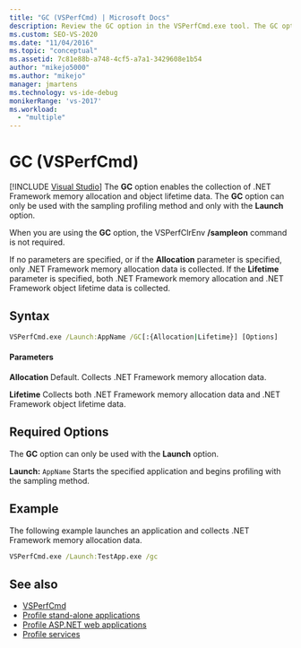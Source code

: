 ```yaml
---
title: "GC (VSPerfCmd) | Microsoft Docs"
description: Review the GC option in the VSPerfCmd.exe tool. The GC option enables the collection of .NET Framework memory allocation and object lifetime data.
ms.custom: SEO-VS-2020
ms.date: "11/04/2016"
ms.topic: "conceptual"
ms.assetid: 7c81e88b-a748-4cf5-a7a1-3429608e1b54
author: "mikejo5000"
ms.author: "mikejo"
manager: jmartens
ms.technology: vs-ide-debug
monikerRange: 'vs-2017'
ms.workload:
  - "multiple"
---
```

# GC (VSPerfCmd)

 [!INCLUDE [Visual Studio](~/includes/applies-to-version/vs-not-mac.md)]
The **GC** option enables the collection of .NET Framework memory allocation and object lifetime data. The **GC** option can only be used with the sampling profiling method and only with the **Launch** option.

 When you are using the **GC** option, the VSPerfClrEnv **/sampleon** command is not required.

 If no parameters are specified, or if the **Allocation** parameter is specified, only .NET Framework memory allocation data is collected. If the **Lifetime** parameter is specified, both .NET Framework memory allocation and .NET Framework object lifetime data is collected.

## Syntax

```cmd
VSPerfCmd.exe /Launch:AppName /GC[:{Allocation|Lifetime}] [Options]
```

#### Parameters
 **Allocation**
 Default. Collects .NET Framework memory allocation data.

 **Lifetime**
 Collects both .NET Framework memory allocation data and .NET Framework object lifetime data.

## Required Options
 The **GC** option can only be used with the **Launch** option.

 **Launch:** `AppName`
 Starts the specified application and begins profiling with the sampling method.

## Example
 The following example launches an application and collects .NET Framework memory allocation data.

```cmd
VSPerfCmd.exe /Launch:TestApp.exe /gc
```

## See also
- [VSPerfCmd](../profiling/vsperfcmd.md)
- [Profile stand-alone applications](../profiling/command-line-profiling-of-stand-alone-applications.md)
- [Profile ASP.NET web applications](../profiling/command-line-profiling-of-aspnet-web-applications.md)
- [Profile services](../profiling/command-line-profiling-of-services.md)

